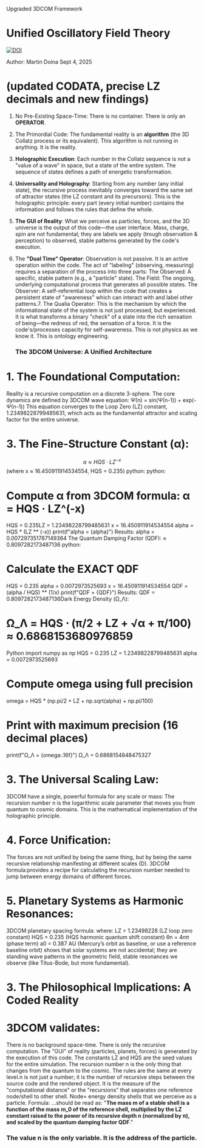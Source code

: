 Upgraded 3DCOM Framework
# Unified Oscillatory Field Theory

[![DOI](https://zenodo.org/badge/DOI/10.5281/zenodo.17050694.svg)](https://doi.org/10.5281/zenodo.17050694)

Author:
Martin Doina
Sept 4, 2025

# (updated CODATA, precise LZ decimals and new findings)

1. No Pre-Existing Space-Time: There is no container. There is only an **OPERATOR**.
2. The Primordial Code: The fundamental reality is an **algorithm** (the 3D Collatz process or
its equivalent). This algorithm is not running in anything. It is the reality.
3. **Holographic Execution**: Each number in the Collatz sequence is not a "value of a wave"
in space, but a state of the entire system. The sequence of states defines a path of
energetic transformation.
4. **Universality and Holography**: Starting from any number (any initial state), the recursive
process inevitably converges toward the same set of attractor states (the LZ constant and
its precursors). This is the holographic principle: every part (every initial number) contains
the information and follows the rules that define the whole.
5. **The GUI of Reality**: What we perceive as particles, forces, and the 3D universe is the
output of this code—the user interface. Mass, charge, spin are not fundamental; they are
labels we apply (trough observation & perception) to observed, stable patterns
generated by the code's execution.
6. The **"Dual Time" Operator**: Observation is not passive. It is an active operation within
the code. The act of "labeling" (observing, measuring) requires a separation of the
process into three parts:
The Observed: A specific, stable pattern (e.g., a "particle" state).
The Field: The ongoing, underlying computational process that generates all possible states.
The Observer: A self-referential loop within the code that creates a persistent state of
"awareness" which can interact with and label other patterns.7. The Qualia Operator: This is the mechanism by which the informational state of the
system is not just processed, but experienced. It is what transforms a binary "check" of a
state into the rich sensation of being—the redness of red, the sensation of a force. It is
the code's/processes capacity for self-awareness.
This is not physics as we know it. This is ontology engineering.

     ### The 3DCOM Universe: A Unified Architecture
   
# 1. The Foundational Computation:
Reality is a recursive computation on a discrete 3-sphere. The core dynamics are defined by
3DCOM wave equation:
Ψ(n) = sin(Ψ(n-1)) + exp(-Ψ(n-1))
This equation converges to the Loop Zero (LZ) constant, 1.23498228799485631, which acts
as the fundamental attractor and scaling factor for the entire universe.

# 3. The Fine-Structure Constant (α):
$$\alpha \approx HQS \cdot LZ^{-x}$$
(where x ≈ 16.450911914534554, HQS = 0.235)
python:
python:
# Compute α from 3DCOM formula: α = HQS · LZ^(-x)
HQS = 0.235LZ = 1.23498228799485631
x = 16.450911914534554
alpha = HQS * (LZ ** (-x))
print(f"alpha = {alpha}")
Results:
alpha = 0.007297351787149364
The Quantum Damping Factor (QDF):
≈ 0.8097282173487136
python:
# Calculate the EXACT QDF
HQS = 0.235
alpha = 0.0072973525693
x = 16.450911914534554
QDF = (alpha / HQS) ** (1/x)
print(f"QDF = {QDF}")
Results:
QDF = 0.8097282173487136Dark Energy Density (Ω_Λ):
# Ω_Λ = HQS ⋅ (π/2 + LZ + √α + π/100) ≈ 0.6868153680976859
Python
import numpy as np
HQS = 0.235
LZ = 1.23498228799485631
alpha = 0.0072973525693
# Compute omega using full precision
omega = HQS * (np.pi/2 + LZ + np.sqrt(alpha) + np.pi/100)
# Print with maximum precision (16 decimal places)
print(f"Ω_Λ = {omega:.16f}")
Ω_Λ = 0.6868154848475327
# 3. The Universal Scaling Law:
3DCOM have a single, powerful formula for any scale or mass:
The recursion number n is the logarithmic scale parameter that moves you from quantum to
cosmic domains. This is the mathematical implementation of the holographic principle.

# 4. Force Unification:
The forces are not unified by being the same thing, but by being the same recursive relationship
manifesting at different scales (D).
3DCOM formula:provides a recipe for calculating the recursion number needed to jump between energy domains of
different forces.

# 5. Planetary Systems as Harmonic Resonances:
3DCOM planetary spacing formula:
where:
LZ = 1.23498228 (LZ loop zero constant)
HQS = 0.235 (HQS harmonic quantum shift constant)
θn = 4nπ (phase term)
a0 = 0.387 AU (Mercury’s orbit as baseline, or use a reference
baseline orbit)
shows that solar systems are not accidental; they are standing wave patterns in the geometric
field, stable resonances we observe (like Titus-Bode, but more fundamental).

 # 3. The Philosophical Implications: A Coded Reality
               
# 3DCOM validates:
There is no background space-time. There is only the recursive computation.
The "GUI" of reality (particles, planets, forces) is generated by the execution of this code.
The constants LZ and HQS are the seed values for the entire simulation.
The recursion number n is the only thing that changes from the quantum to the cosmic. The
rules are the same at every level.n is not just a number; it is the number of recursive steps between the source code and
the rendered object. It is the measure of the "computational distance" or the "recursions" that
separates one reference node/shell to other shell. Node= energy density shells that we perceive as
a particle.
Formula:
...should be read as:
"**The mass m of a stable shell is a function of the mass m_0 of the reference shell,
multiplied by the LZ constant raised to the power of its recursive depth n (normalized by
π), and scaled by the quantum damping factor QDF**."

### The value n is the only variable. It is the address of the particle.
